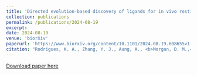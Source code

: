 ```yaml
---
title: 'Directed evolution-based discovery of ligands for in vivo restimulation of CAR-T cells'
collection: publications
permalink: /publications/2024-08-19
excerpt: 
date: 2024-08-19
venue: 'biorXiv'
paperurl: 'https://www.biorxiv.org/content/10.1101/2024.08.19.608655v1'
citation: "Rodrigues, K. A., Zhang, Y. J., Aung, A., <b>Morgan, D. M.,</b> Maiorino, L., Yousefpour, P., Gibson, G., Ozorowski, G., Gregory, J. R., Amlashi, P., Buckley, M., Ward, A. B., Schief, W. R., Love, J. C., Irvine, D. J. “Vaccines combining slow delivery and follicle targeting of antigens increase germinal center B cell clonal diversity and clonal expansion. In Review."
---
```


[Download paper here](http://duncanmorgan.github.io/files/2024.08.19.608655v1.full.pdf)

